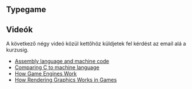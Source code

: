 ## Typegame



## Videók
A következő négy videó közül kettőhöz küldjetek fel kérdést az email alá a kurzusig.
 - [Assembly language and machine code](https://www.youtube.com/watch?v=wA2oMRmbrfo)
 - [Comparing C to machine language](https://www.youtube.com/watch?v=yOyaJXpAYZQ)
 - [How Game Engines Work](https://www.youtube.com/watch?v=DKrdLKetBZE)
 - [How Rendering Graphics Works in Games](https://www.youtube.com/watch?v=cvcAjgMUPUA)
